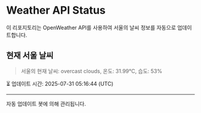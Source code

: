 
# Weather API Status

이 리포지토리는 OpenWeather API를 사용하여 서울의 날씨 정보를 자동으로 업데이트합니다.

## 현재 서울 날씨
> 서울의 현재 날씨: overcast clouds, 온도: 31.99°C, 습도: 53%

⏳ 업데이트 시간: 2025-07-31 05:16:44 (UTC)

---
자동 업데이트 봇에 의해 관리됩니다.
